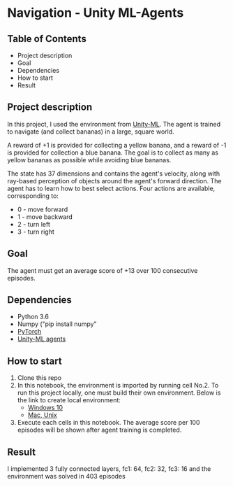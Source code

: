 # Navigation - Unity ML-Agents

## Table of Contents
* Project description
* Goal
* Dependencies
* How to start
* Result

## Project description
In this project, I used the environment from [Unity-ML](https://github.com/Unity-Technologies/ml-agents). 
The agent is trained to navigate (and collect bananas) in a large, square world.

A reward of +1 is provided for collecting a yellow banana, and a reward of -1 is provided for collection a blue banana.
The goal is to collect as many as yellow bananas as possible while avoiding blue bananas.

The state has 37 dimensions and contains the agent's velocity, along with ray-based perception of objects around the agent's forward direction.
The agent has to learn how to best select actions. Four actions are available, corresponding to:
  * 0 - move forward
  * 1 - move backward
  * 2 - turn left
  * 3 - turn right

## Goal
The agent must get an average score of +13 over 100 consecutive episodes.

## Dependencies
* Python 3.6
* Numpy ("pip install numpy"
* [PyTorch](https://pytorch.org/)
* [Unity-ML agents](https://github.com/Unity-Technologies/ml-agents)

## How to start
1. Clone this repo
2. In this notebook, the environment is imported by running cell No.2. To run this project locally, one must build their own environment.
   Below is the link to create local environment:
   * [Windows 10](https://github.com/Unity-Technologies/ml-agents/blob/master/docs/Installation-Windows.md)
   * [Mac, Unix](https://github.com/Unity-Technologies/ml-agents/blob/master/docs/Installation.md)
3. Execute each cells in this notebook. The average score per 100 episodes will be shown after agent training is completed. 

## Result
I implemented 3 fully connected layers, fc1: 64, fc2: 32, fc3: 16 and the environment was solved in 403 episodes

